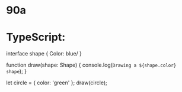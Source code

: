 # 90a
# TypeScript:
interface shape {
  Color: blue/
}

function draw(shape: Shape) {
  console.log(`Drawing a ${shape.color} shape`);
}

let circle = { color: 'green' };
draw(circle);

